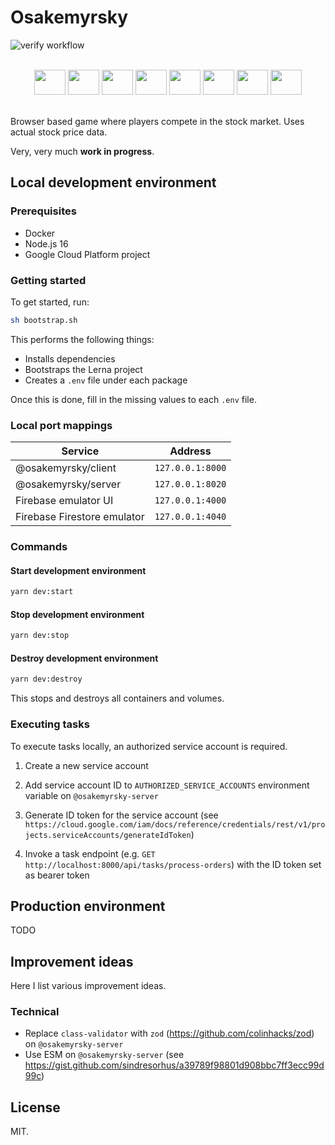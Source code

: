 # Osakemyrsky

![verify workflow](https://github.com/penny-five/osakemyrsky/actions/workflows/verify.yml/badge.svg)

<br>

<div align="center">
  <img height="40" width="50" src="https://cdn.svgporn.com/logos/typescript-icon.svg"/>
  <img height="40" width="50" src="https://cdn.svgporn.com/logos/nextjs-icon.svg"/>
  <img height="40" width="50" src="https://cdn.svgporn.com/logos/tailwindcss-icon.svg"/>
  <img height="40" width="50" src="https://cdn.svgporn.com/logos/nestjs.svg"/>
  <img height="40" width="50" src="https://cdn.svgporn.com/logos/graphql.svg"/>
  <img height="40" width="50" src="https://cdn.svgporn.com/logos/apollostack.svg"/>
  <img height="40" width="50" src="https://cdn.svgporn.com/logos/firebase.svg"/>
  <img height="40" width="50" src="https://cdn.svgporn.com/logos/google-cloud.svg"/>
</div>

<br>

Browser based game where players compete in the stock market. Uses actual stock price data.

Very, very much **work in progress**.

## Local development environment

### Prerequisites

- Docker
- Node.js 16
- Google Cloud Platform project

### Getting started

To get started, run:

```sh
sh bootstrap.sh
```

This performs the following things:

- Installs dependencies
- Bootstraps the Lerna project
- Creates a `.env` file under each package

Once this is done, fill in the missing values to each `.env` file.

### Local port mappings

| Service                     | Address          |
| --------------------------- | ---------------- |
| @osakemyrsky/client         | `127.0.0.1:8000` |
| @osakemyrsky/server         | `127.0.0.1:8020` |
| Firebase emulator UI        | `127.0.0.1:4000` |
| Firebase Firestore emulator | `127.0.0.1:4040` |

### Commands

#### Start development environment

```sh
yarn dev:start
```

#### Stop development environment

```sh
yarn dev:stop
```

#### Destroy development environment

```sh
yarn dev:destroy
```

This stops and destroys all containers and volumes.

### Executing tasks

To execute tasks locally, an authorized service account is required.

1. Create a new service account

2. Add service account ID to `AUTHORIZED_SERVICE_ACCOUNTS` environment variable on `@osakemyrsky-server`

3. Generate ID token for the service account (see `https://cloud.google.com/iam/docs/reference/credentials/rest/v1/projects.serviceAccounts/generateIdToken`)

4. Invoke a task endpoint (e.g. `GET http://localhost:8000/api/tasks/process-orders`) with the ID token set as bearer token

## Production environment

TODO

## Improvement ideas

Here I list various improvement ideas.

### Technical

- Replace `class-validator` with `zod` (https://github.com/colinhacks/zod) on `@osakemyrsky-server`
- Use ESM on `@osakemyrsky-server` (see https://gist.github.com/sindresorhus/a39789f98801d908bbc7ff3ecc99d99c)

## License

MIT.
